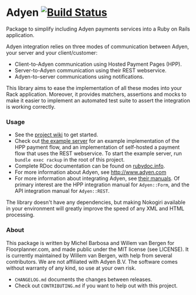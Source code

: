 # Adyen [![Build Status](https://travis-ci.org/wvanbergen/adyen.svg?branch=master)](https://travis-ci.org/wvanbergen/adyen)

Package to simplify including Adyen payments services into a Ruby on Rails application.

Adyen integration relies on three modes of communication between Adyen, your server and your client/customer:

- Client-to-Adyen communication using Hosted Payment Pages (HPP).
- Server-to-Adyen communication using their REST webservice.
- Adyen-to-server communications using notifications.

This library aims to ease the implementation of all these modes into your Rack application. Moreover, it provides matchers, assertions and mocks to make it easier to implement an automated test suite to assert the integration is working correctly.

### Usage

- See the [project wiki](https://github.com/wvanbergen/adyen/wiki) to get started.
- Check out [the example server](https://github.com/wvanbergen/adyen/blob/master/test/helpers/example_server.rb) for an example implementation of the HPP payment flow, and an implementation of self-hosted a payment flow that uses the REST webservice. To start the example server, run `bundle exec rackup` in the root of this project.
- Complete RDoc documentation can be found on [rubydoc.info](http://www.rubydoc.info/gems/adyen).
- For more information about Adyen, see http://www.adyen.com
- For more information about integrating Adyen, see [their manuals](https://www.adyen.com/home/support/manuals.html). Of primary interest are the HPP integration manual for `Adyen::Form`, and the API integration manual for `Adyen::REST`.

The library doesn't have any dependencies, but making Nokogiri available in your environment will greatly improve the speed of any XML and HTML processing.

### About

This package is written by Michel Barbosa and Willem van Bergen for Floorplanner.com, and
made public under the MIT license (see LICENSE). It is currently maintained by Willem van
Bergen, with help from several contributors. We are not affiliated with Adyen B.V. The software
comes without warranty of any kind, so use at your own risk.

- `CHANGELOG.md` documents the changes between releases.
- Check out `CONTRIBUTING.md` if you want to help out with this project.
